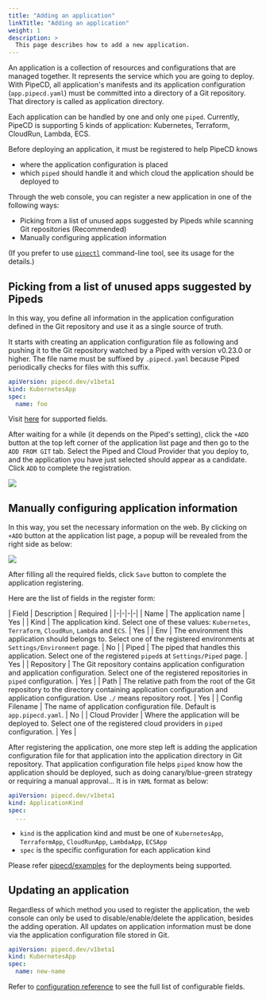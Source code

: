 ```yaml
---
title: "Adding an application"
linkTitle: "Adding an application"
weight: 1
description: >
  This page describes how to add a new application.
---
```


An application is a collection of resources and configurations that are managed together.
It represents the service which you are going to deploy. With PipeCD, all application's manifests and its application configuration (`app.pipecd.yaml`) must be committed into a directory of a Git repository. That directory is called as application directory.

Each application can be handled by one and only one `piped`. Currently, PipeCD is supporting 5 kinds of application: Kubernetes, Terraform, CloudRun, Lambda, ECS.

Before deploying an application, it must be registered to help PipeCD knows
- where the application configuration is placed
- which `piped` should handle it and which cloud the application should be deployed to

Through the web console, you can register a new application in one of the following ways:
- Picking from a list of unused apps suggested by Pipeds while scanning Git repositories (Recommended)
- Manually configuring application information

(If you prefer to use [`pipectl`](/docs/user-guide/command-line-tool/#adding-a-new-application) command-line tool, see its usage for the details.)

## Picking from a list of unused apps suggested by Pipeds
In this way, you define all information in the application configuration defined in the Git repository and use it as a single source of truth.

It starts with creating an application configuration file as following and pushing it to the Git repository watched by a Piped with version v0.23.0 or higher.
The file name must be suffixed by `.pipecd.yaml` because Piped periodically checks for files with this suffix.

```yaml
apiVersion: pipecd.dev/v1beta1
kind: KubernetesApp
spec:
  name: foo
```

Visit [here](/docs/user-guide/configuration-reference/) for supported fields.

After waiting for a while (it depends on the Piped's setting), click the `+ADD` button at the top left corner of the application list page and then go to the `ADD FROM GIT` tab.
Select the Piped and Cloud Provider that you deploy to, and the application you have just selected should appear as a candidate.
Click `ADD` to complete the registration.

![](/images/legacy-registering-an-application-from-git.png)
<p style="text-align: center;">
</p>

## Manually configuring application information
In this way, you set the necessary information on the web.
By clicking on `+ADD` button at the application list page, a popup will be revealed from the right side as below:

![](/images/legacy-registering-an-application-from-web.png)
<p style="text-align: center;">
</p>

After filling all the required fields, click `Save` button to complete the application registering.

Here are the list of fields in the register form:

| Field | Description | Required |
|-|-|-|-|
| Name | The application name | Yes |
| Kind | The application kind. Select one of these values: `Kubernetes`, `Terraform`, `CloudRun`, `Lambda` and `ECS`. | Yes |
| Env | The environment this application should belongs to. Select one of the registered environments at `Settings/Environment` page.  | No |
| Piped | The piped that handles this application. Select one of the registered `piped`s at `Settings/Piped` page. | Yes |
| Repository | The Git repository contains application configuration and application configuration. Select one of the registered repositories in `piped` configuration. | Yes |
| Path | The relative path from the root of the Git repository to the directory containing application configuration and application configuration. Use `./` means repository root. | Yes |
| Config Filename | The name of application configuration file. Default is `app.pipecd.yaml`. | No |
| Cloud Provider | Where the application will be deployed to. Select one of the registered cloud providers in `piped` configuration. | Yes |

After registering the application, one more step left is adding the application configuration file for that application into the application directory in Git repository. That application configuration file helps `piped` know how the application should be deployed, such as doing canary/blue-green strategy or requiring a manual approval... It is in `YAML` format as below:

``` yaml
apiVersion: pipecd.dev/v1beta1
kind: ApplicationKind
spec:
  ...
```

- `kind` is the application kind and must be one of `KubernetesApp`, `TerraformApp`, `CloudRunApp`, `LambdaApp`, `ECSApp`
- `spec` is the specific configuration for each application kind

Please refer [pipecd/examples](/docs/user-guide/examples/) for the deployments being supported.

## Updating an application
Regardless of which method you used to register the application, the web console can only be used to disable/enable/delete the application, besides the adding operation. All updates on application information must be done via the application configuration file stored in Git.

```yaml
apiVersion: pipecd.dev/v1beta1
kind: KubernetesApp
spec:
  name: new-name
```

Refer to [configuration reference](/docs/user-guide/configuration-reference/) to see the full list of configurable fields.
